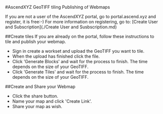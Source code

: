 #AscendXYZ GeoTIFF tiling Publishing of Webmaps

If you are not a user of the AscendXYZ portal, go to portal.ascend.xyz and register, it is free:-) For more information on registering, go to: [Create User and Subscription](./Create User and Susbscription.md)

##Create tiles
If you are already on the portal, follow these instructions to tile and publish your webmap.
* Sign in create a workset and upload the GeoTIFF you want to tile.
* When the upload has finished click the file.
* Click 'Generate Blocks' and wait for the process to finish. The time depends on the size of your GeoTIFF.
* Click 'Generate Tiles' and wait for the process to finish. The time depends on the size of your GeoTIFF.

##Create and Share your Webmap
* Click the share button.
* Name your map and click 'Create Link'.
* Share your map as wish.
